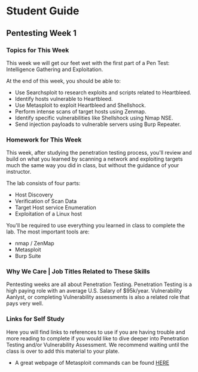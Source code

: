 # Student Guide
## Pentesting Week 1

### Topics for This Week

This week we will get our feet wet with the first part of a Pen Test: Intelligence Gathering and Exploitation.

At the end of this week, you should be able to:
- Use Searchsploit to research exploits and scripts related to Heartbleed.
- Identify hosts vulnerable to Heartbleed.
- Use Metasploit to exploit Heartbleed and Shellshock.
- Perform intense scans of target hosts using Zenmap.
- Identify specific vulnerabilities like Shellshock using Nmap NSE.
- Send injection payloads to vulnerable servers using Burp Repeater.

### Homework for This Week
This week, after studying the penetration testing process, you'll review and build on what you learned by scanning a network and exploiting targets much the same way you did in class, but without the guidance of your instructor.

The lab consists of four parts:
- Host Discovery
- Verification of Scan Data
- Target Host service Enumeration
- Exploitation of a Linux host

You'll be required to use everything you learned in class to complete the lab. The most important tools are:
- nmap / ZenMap
- Metasploit
- Burp Suite

### Why We Care | Job Titles Related to These Skills
Pentesting weeks are all about Penetration Testing. Penetration Testing is a high paying role with an average U.S. Salary of $95k/year. Vulnerability Aanlyst, or completing Vulnerability assessments is also a related role that pays very well.

### Links for Self Study
Here you will find links to references to use if you are having trouble and more reading to complete if you would like to dive deeper into Penetration Testing and/or Vulnerability Assessment. We recommend waiting until the class is over to add this material to your plate.


- A great webpage of Metasploit commands can be found [HERE](https://offensive-security.com/metasploit-unleashed/msfconsole-commands/)
